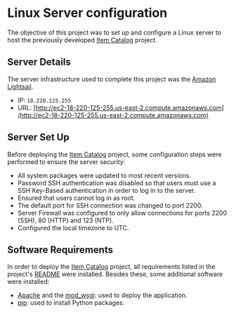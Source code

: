# Linux Server configuration

The objective of this project was to set up and configure a Linux server to host the previously developed [Item Catalog](../3.Item_Catalog/) project.

## Server Details

The server infrastructure used to complete this project was the [Amazon Lightsail](https://amazonlightsail.com/).

* IP: `18.220.125.255`
* URL: [http://ec2-18-220-125-255.us-east-2.compute.amazonaws.com](http://ec2-18-220-125-255.us-east-2.compute.amazonaws.com)

## Server Set Up

Before deploying the [Item Catalog](../3.Item_Catalog/) project, some configuration steps were performed to ensure the server security:

* All system packages were updated to most recent versions.
* Password SSH authentication was disabled so that users must use a SSH Key-Based authentication in order to log in to the server.
* Ensured that users cannot log in as root.
* The default port for SSH connection was changed to port 2200.
* Server Firewall was configured to only allow connections for ports 2200 (SSH), 80 (HTTP) and 123 (NTP).
* Configured the local timezone to UTC.

## Software Requirements

In order to deploy the [Item Catalog](../3.Item_Catalog/) project, all requirements listed in the project's [README](../3.Item_Catalog/README.md) were installed. Besides these, some additional software  were installed:

* [Apache](https://www.apache.org/) and the [mod_wsgi](https://modwsgi.readthedocs.io/en/develop/): used to deploy the application.
* [pip](https://pip.pypa.io/en/stable/): used to install Python packages.
